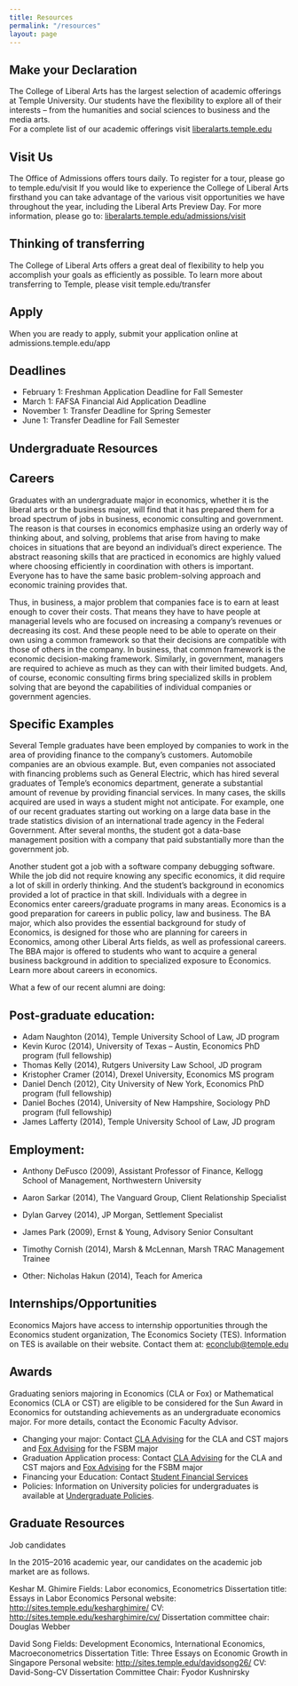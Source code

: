 ```yaml
---
title: Resources
permalink: "/resources"
layout: page
---
```


## Make your Declaration

The College of Liberal Arts has the largest selection of  academic offerings at Temple University. Our students have the flexibility to explore all of their interests – from the humanities and social sciences to business and the media arts.   
For a complete list of our academic offerings visit [liberalarts.temple.edu](liberalarts.temple.edu)

## Visit Us

The Office of Admissions offers tours daily. To register for a tour, please go to temple.edu/visit
If you would like to experience the College of Liberal Arts firsthand you can take advantage of the various visit  opportunities we have throughout the year, including the Liberal Arts Preview Day. For more information, please go to: [liberalarts.temple.edu/admissions/visit](liberalarts.temple.edu/admissions/visit) 

## Thinking of transferring

The College of Liberal Arts offers a great deal of flexibility to help you accomplish your goals as efficiently as possible.   To learn more about transferring to Temple, please visit temple.edu/transfer

## Apply

When you are ready to apply, submit your application online at admissions.temple.edu/app

## Deadlines

- February 1: Freshman Application Deadline for Fall Semester
- March 1: FAFSA Financial Aid Application Deadline
- November 1: Transfer Deadline for Spring Semester
- June 1: Transfer Deadline for Fall Semester

## Undergraduate Resources

## Careers 

Graduates with an undergraduate major in economics, whether it is the liberal arts or the business major, will find that it has prepared them for a broad spectrum of jobs in business, economic consulting and government.  The reason is that courses in economics emphasize using an orderly way of thinking about, and solving, problems that arise from having to make choices in situations that are beyond an individual’s direct experience.  The abstract reasoning skills that are practiced in economics are highly valued where choosing efficiently in coordination with others is important. Everyone has to have the same basic problem-solving approach and economic training provides that.

Thus, in business, a major problem that companies face is to earn at least enough to cover their costs. That means they have to have people at managerial levels who are focused on increasing a company’s revenues or decreasing its cost.  And these people need to be able to operate on their own using a common framework so that their decisions are compatible with those of others in the company. In business, that common framework is the economic decision-making framework.
Similarly, in government, managers are required to achieve as much as they can with their limited budgets.  And, of course, economic consulting firms bring specialized skills in problem solving that are beyond the capabilities of individual companies or government agencies.

## Specific Examples

Several Temple graduates have been employed by companies to work in the area of providing finance to the company’s customers. Automobile companies are an obvious example. But, even companies not associated with financing problems such as General Electric, which has hired several graduates of Temple’s economics department, generate a substantial amount of revenue by providing financial services.
In many cases, the skills acquired are used in ways a student might not anticipate.  For example, one of our recent graduates starting out working on a large data base in the trade statistics division of an international trade agency in the Federal Government. After several months, the student got a data-base management position with a company that paid substantially more than the government job.

Another student got a job with a software company debugging software.  While the job did not require knowing any specific economics, it did require a lot of skill in orderly thinking.  And the student’s background in economics provided a lot of practice in that skill.
Individuals with a degree in Economics enter careers/graduate programs in many areas. Economics is a good preparation for careers in public policy, law and business.  The BA major, which also provides the essential background for study of Economics, is designed for those who are planning for careers in Economics, among other Liberal Arts fields, as well as professional careers. The BBA major is offered to students who want to acquire a general business background in addition to specialized exposure to Economics. Learn more about careers in economics.

What a few of our recent alumni are doing:

## Post-graduate education:

- Adam Naughton (2014), Temple University School of Law, JD program
- Kevin Kuroc (2014), University of Texas – Austin, Economics PhD program (full fellowship)
- Thomas Kelly (2014), Rutgers University Law School, JD program
- Kristopher Cramer (2014), Drexel University, Economics MS program
- Daniel Dench (2012), City University of New York, Economics PhD program (full fellowship)
- Daniel Boches (2014), University of New Hampshire, Sociology PhD program (full fellowship)
- James Lafferty (2014), Temple University School of Law, JD program

## Employment:

- Anthony DeFusco (2009), Assistant Professor of Finance, Kellogg School of Management, Northwestern University
- Aaron Sarkar (2014), The Vanguard Group, Client Relationship Specialist
- Dylan Garvey (2014), JP Morgan, Settlement Specialist
- James Park (2009), Ernst & Young, Advisory Senior Consultant
- Timothy Cornish (2014), Marsh & McLennan, Marsh TRAC Management Trainee

- Other:
Nicholas Hakun (2014), Teach for America

## Internships/Opportunities

Economics Majors have access to internship opportunities through the Economics student organization, The Economics Society (TES). Information on TES is available on their website.  Contact them at: econclub@temple.edu

## Awards

Graduating seniors majoring in Economics (CLA or Fox)  or Mathematical Economics (CLA or CST) are eligible to be considered for the Sun Award in Economics for outstanding achievements as an undergraduate economics major.  For more details, contact the Economic Faculty Advisor.

- Changing your major: Contact [CLA Advising](http://www.cla.temple.edu/advising/) for the CLA and CST majors and [Fox Advising](http://www.fox.temple.edu/cms_academics/dept/advising/) for the FSBM major
- Graduation Application process: Contact [CLA Advising](http://www.cla.temple.edu/advising/) for the CLA and CST majors and [Fox Advising](http://www.fox.temple.edu/cms_academics/dept/advising/) for the FSBM major
- Financing your Education: Contact [Student Financial Services](http://www.temple.edu/sfs/)
- Policies: Information on University policies for undergraduates is available at [Undergraduate Policies](http://bulletin.temple.edu/undergraduate/academic-policies/).

## Graduate Resources

Job candidates

In the 2015–2016 academic year, our candidates on the academic job market are as follows.

Keshar M. Ghimire
Fields: Labor economics, Econometrics
Dissertation title: Essays in Labor Economics
Personal website: http://sites.temple.edu/kesharghimire/
CV: http://sites.temple.edu/kesharghimire/cv/
Dissertation committee chair: Douglas Webber

David Song
Fields: Development Economics, International Economics, Macroeconometrics
Dissertation Title: Three Essays on Economic Growth in Singapore
Personal website: http://sites.temple.edu/davidsong26/
CV: David-Song-CV
Dissertation Committee Chair: Fyodor Kushnirsky
